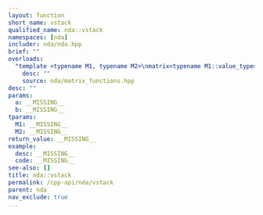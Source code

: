 ```yaml
---
layout: function
short_name: vstack
qualified_name: nda::vstack
namespaces: [nda]
includer: nda/nda.hpp
brief: ""
overloads:
  "template <typename M1, typename M2>\nmatrix<typename M1::value_type> vstack(const M1 & a, const M2 & b)":
    desc: ""
    source: nda/matrix_functions.hpp
desc: ""
params:
  a: __MISSING__
  b: __MISSING__
tparams:
  M1: __MISSING__
  M2: __MISSING__
return_value: __MISSING__
example:
  desc: __MISSING__
  code: __MISSING__
see-also: []
title: nda::vstack
permalink: /cpp-api/nda/vstack
parent: nda
nav_exclude: true
...
```


